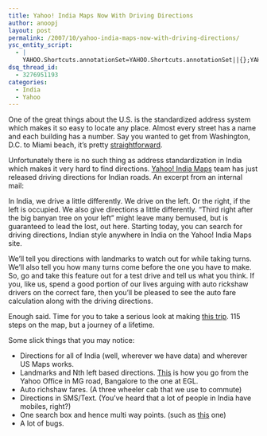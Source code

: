 ```yaml
---
title: Yahoo! India Maps Now With Driving Directions
author: anoopj
layout: post
permalink: /2007/10/yahoo-india-maps-now-with-driving-directions/
ysc_entity_script:
  - |
    YAHOO.Shortcuts.annotationSet=YAHOO.Shortcuts.annotationSet||{};YAHOO.Shortcuts.annotationSet[\'lw_1197528187_0\']={\"text\":\"Washington, D.C\",\"weight\":0.800641,\"type\":[\"shortcuts:/us/instance/place/us/town\"],\"category\":[\"PLACE\"],\"metaData\":{\"geoArea\":\"420.184\",\"geoCountry\":\"United States\",\"geoCounty\":\"District Of Columbia\",\"geoIsoCountryCode\":\"US\",\"geoLocation\":\"(-77.031998, 38.889511)\",\"geoName\":\"Washington D.C.\",\"geoPlaceType\":\"Town\",\"geoState\":\"District of Columbia\"}};YAHOO.Shortcuts.annotationSet[\'lw_1197528187_1\']={\"text\":\"India\",\"weight\":0.25,\"type\":[\"shortcuts:/us/instance/place/destination\",\"shortcuts:/us/instance/place/in/country\"],\"category\":[\"PLACE\"],\"metaData\":{\"geoArea\":\"3.16033e+06\",\"geoCountry\":\"India\",\"geoIsoCountryCode\":\"IN\",\"geoLocation\":\"(82.794762, 21.7866)\",\"geoName\":\"India\",\"geoPlaceType\":\"Country\"}};YAHOO.Shortcuts.annotationSet[\'lw_1197528187_2\']={\"text\":\"Yahoo! India\",\"weight\":1.85064,\"type\":[\"shortcuts:/us/instance/organization/company/yahoo_property\"],\"category\":[\"ORGANIZATION\"],\"metaData\":{\"yprop_name\":\"Yahoo! India\",\"yprop_url\":\"http://in.yahoo.com/\"}};YAHOO.Shortcuts.annotationSet[\'lw_1197528187_3\']={\"text\":\"Bangalore\",\"weight\":0.25,\"type\":[\"shortcuts:/us/instance/place/destination\",\"shortcuts:/us/instance/place/in/town\"],\"category\":[\"PLACE\"],\"metaData\":{\"geoArea\":\"226.849\",\"geoCountry\":\"India\",\"geoCounty\":\"Bangalore\",\"geoIsoCountryCode\":\"IN\",\"geoLocation\":\"(77.599693, 12.97304)\",\"geoName\":\"Bangalore\",\"geoPlaceType\":\"Town\",\"geoState\":\"Karnataka\"}};
dsq_thread_id:
  - 3276951193
categories:
  - India
  - Yahoo
---
```

One of the great things about the U.S. is the standardized address system which makes it so easy to locate any place. Almost every street has a name and each building has a number. Say you wanted to get from <span class="yshortcuts" id="lw_1197528187_0">Washington, D.C</span>. to Miami beach, it&#8217;s pretty <a href="http://maps.yahoo.com/#mvt=m&q2=miami+beach&q1=washington%2C+dc&trf=0&lon=-79.365234&lat=32.324276&mag=13" target="_blank">straightforward</a>.

Unfortunately there is no such thing as address standardization in <span class="yshortcuts" id="lw_1197528187_1">India</span> which makes it very hard to find directions. <a href="http://in.maps.yahoo.com" title="Yahoo! India Maps" target="_blank">Yahoo! India Maps</a> team has just released driving directions for Indian roads. An excerpt from an internal mail:

<quote></quote>

In India, we drive a little differently. We drive on the left. Or the right, if the left is occupied. We also give directions a little differently. &#8220;Third right after the big banyan tree on your left&#8221; might leave many bemused, but is guaranteed to lead the lost, out here. Starting today, you can search for driving directions, Indian style anywhere in India on the <span class="yshortcuts" id="lw_1197528187_2">Yahoo! India</span> Maps site.

We&#8217;ll tell you directions with landmarks to watch out for while taking turns. We&#8217;ll also tell you how many turns come before the one you have to make. So, go and take this feature out for a test drive and tell us what you think. If you, like us, spend a good portion of our lives arguing with auto rickshaw drivers on the correct fare, then you&#8217;ll be pleased to see the auto fare calculation along with the driving directions.

Enough said. Time for you to take a serious look at making <a href="http://in.maps.yahoo.com/Kargil%20to%20Kanyakumari" target="_blank">this trip</a>. 115 steps on the map, but a journey of a lifetime.

Some slick things that you may notice:

*   Directions for all of India (well, wherever we have data) and wherever US Maps works.
*   Landmarks and Nth left based directions. <a href="http://in.maps.yahoo.com/#?addr=Rustum%20Garden,%20Bangalore%2812.952943,7%207.641969%29%20to%2012.973247,77.617593" target="_blank">This</a> is how you go from the Yahoo Office in MG road, <span class="yshortcuts" id="lw_1197528187_3">Bangalore</span> to the one at EGL.
*   Auto richshaw fares. (A three wheeler cab that we use to commute)
*   Directions in SMS/Text. (You&#8217;ve heard that a lot of people in India have mobiles, right?)
*   One search box and hence multi way points. (such as <a href="http://in.maps.yahoo.com/#?addr=delhi%20to%20bombay%20to%20bangalore" target="_blank">this</a> one)
*   A lot of bugs.

<div style="clear:both;">
</div>